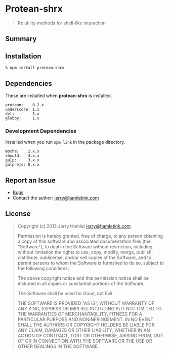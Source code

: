 Protean-shrx
============

> Rx utility methods for shell-like interaction


Summary
-------


Installation
------------

~~~
% npm install protean-shrx
~~~

Dependencies
------------

These are installed when **protean-shrx** is installed.

~~~
protean:    0.2.x
underscore: 1.x
del:        1.x
globby:     1.x
~~~


### Development Dependencies ###

Installed when you run `npm link` in the package directory.

~~~
mocha:    2.x.x
should:   4.x.x
gulp:     3.x.x
gulp-ejs: 0.x.x
~~~


Report an Issue
---------------

* [Bugs](http://github.com/jhamlet/protean/issues)
* Contact the author: <jerry@hamletink.com>


License
-------

> Copyright (c) 2013 Jerry Hamlet <jerry@hamletink.com>
> 
> Permission is hereby granted, free of charge, to any person
> obtaining a copy of this software and associated documentation
> files (the "Software"), to deal in the Software without
> restriction, including without limitation the rights to use,
> copy, modify, merge, publish, distribute, sublicense, and/or sell
> copies of the Software, and to permit persons to whom the
> Software is furnished to do so, subject to the following
> conditions:
> 
> The above copyright notice and this permission notice shall be
> included in all copies or substantial portions of the Software.
> 
> The Software shall be used for Good, not Evil.
> 
> THE SOFTWARE IS PROVIDED "AS IS", WITHOUT WARRANTY OF ANY KIND,
> EXPRESS OR IMPLIED, INCLUDING BUT NOT LIMITED TO THE WARRANTIES
> OF MERCHANTABILITY, FITNESS FOR A PARTICULAR PURPOSE AND
> NONINFRINGEMENT. IN NO EVENT SHALL THE AUTHORS OR COPYRIGHT
> HOLDERS BE LIABLE FOR ANY CLAIM, DAMAGES OR OTHER LIABILITY,
> WHETHER IN AN ACTION OF CONTRACT, TORT OR OTHERWISE, ARISING
> FROM, OUT OF OR IN CONNECTION WITH THE SOFTWARE OR THE USE OR
> OTHER DEALINGS IN THE SOFTWARE.
